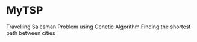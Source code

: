 # MyTSP
Travelling Salesman Problem using Genetic Algorithm
Finding the shortest path between cities
